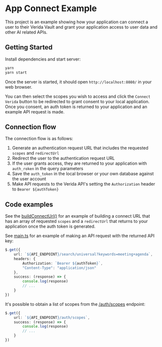 # App Connect Example

This project is an example showing how your application can connect a user to their Verida Vault and grant your application access to user data and other AI related APIs.

## Getting Started

Install dependencies and start server:

```sh
yarn
yarn start
```

Once the server is started, it should open `http://localhost:8080/` in your web browser.

You can then select the scopes you wish to access and click the `Connect Verida` button to be redirected to grant consent to your local application. Once you consent, an auth token is returned to your application and an example API request is made.

## Connection flow

The connection flow is as follows:

1. Generate an authentication request URL that includes the requested `scopes` and `redirectUrl`
2. Redirect the user to the authentication request URL
3. If the user grants access, they are returned to your application with `auth_roken` in the query parameters
4. Save the `auth_token` in the local browser or your own database against the user account
5. Make API requests to the Verida API's setting the `Authorization` header to `Bearer ${authToken}`

## Code examples

See the [buildConnectUrl()](https://github.com/verida/app-connect-example/blob/main/src/main.ts#L21) for an example of building a connect URL that has an array of requested `scopes` and a `redirectUrl` that returns to your application once the auth token is generated.

See [main.ts](https://github.com/verida/app-connect-example/blob/main/src/main.ts#L120) for an example of making an API request with the returned API key:

```ts
$.get({
    url: `${API_ENDPOINT}/search/universal?keywords=meeting+agenda`,
    headers: {
        Authorization: `Bearer ${authToken}`,
        "Content-Type": "application/json"
    },
    success: (response) => {
        console.log(response)
        // ...
    }
})
```

It's possible to obtain a list of scopes from the [/auth/scopes](https://github.com/verida/app-connect-example/blob/4b84dbae49862c343029dc633b14d056b3db9992/src/main.ts#L136) endpoint:

```ts
$.get({
    url: `${API_ENDPOINT}/auth/scopes`,
    success: (response) => {
        console.log(response)
        // ...
    }
})
```